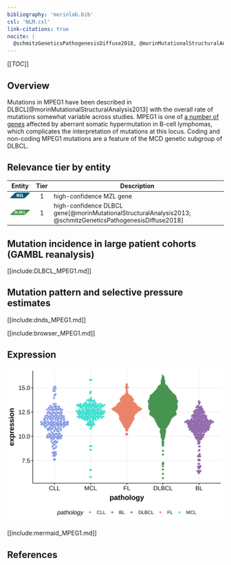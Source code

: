 ```yaml
---
bibliography: 'morinlab.bib'
csl: 'NLM.csl'
link-citations: true
nocite: |
  @schmitzGeneticsPathogenesisDiffuse2018, @morinMutationalStructuralAnalysis2013, 
---
```

[[_TOC_]]

## Overview
Mutations in MPEG1 have been described in DLBCL[@morinMutationalStructuralAnalysis2013] with the overall rate of mutations somewhat variable across studies. MPEG1 is one of [a number of genes](https://github.com/morinlab/LLMPP/wiki/ashm) affected by aberrant somatic hypermutation in B-cell lymphomas, which complicates the interpretation of mutations at this locus. Coding and non-coding MPEG1 mutations are a feature of the MCD genetic subgroup of DLBCL. 


## Relevance tier by entity

|Entity|Tier|Description               |
|:------:|:----:|--------------------------|
|![MZL](images/icons/MZL_tier1.png)|1|high-confidence MZL gene|
|![DLBCL](images/icons/DLBCL_tier1.png) |1   |high-confidence DLBCL gene[@morinMutationalStructuralAnalysis2013; @schmitzGeneticsPathogenesisDiffuse2018]|

## Mutation incidence in large patient cohorts (GAMBL reanalysis)

[[include:DLBCL_MPEG1.md]]

## Mutation pattern and selective pressure estimates

[[include:dnds_MPEG1.md]]

[[include:browser_MPEG1.md]]

## Expression
![](images/gene_expression/MPEG1_by_pathology.svg)

[[include:mermaid_MPEG1.md]]

## References

<!-- ORIGIN: morinMutationalStructuralAnalysis2013 -->
<!-- DLBCL: morinMutationalStructuralAnalysis2013 -->
